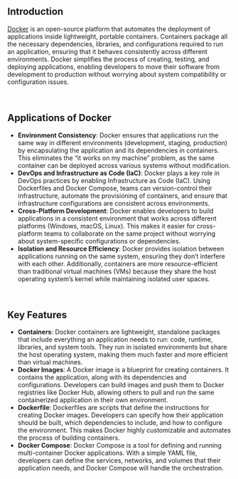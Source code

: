 ## Introduction

[Docker](https://www.docker.com/) is an open-source platform that automates the deployment of applications inside lightweight, portable containers. Containers package all the necessary dependencies, libraries, and configurations required to run an application, ensuring that it behaves consistently across different environments. Docker simplifies the process of creating, testing, and deploying applications, enabling developers to move their software from development to production without worrying about system compatibility or configuration issues.

<br/>

## Applications of Docker

- **Environment Consistency**: Docker ensures that applications run the same way in different environments (development, staging, production) by encapsulating the application and its dependencies in containers. This eliminates the “it works on my machine” problem, as the same container can be deployed across various systems without modification.
- **DevOps and Infrastructure as Code (IaC)**: Docker plays a key role in DevOps practices by enabling Infrastructure as Code (IaC). Using Dockerfiles and Docker Compose, teams can version-control their infrastructure, automate the provisioning of containers, and ensure that infrastructure configurations are consistent across environments.
- **Cross-Platform Development**: Docker enables developers to build applications in a consistent environment that works across different platforms (Windows, macOS, Linux). This makes it easier for cross-platform teams to collaborate on the same project without worrying about system-specific configurations or dependencies.
- **Isolation and Resource Efficiency**: Docker provides isolation between applications running on the same system, ensuring they don’t interfere with each other. Additionally, containers are more resource-efficient than traditional virtual machines (VMs) because they share the host operating system’s kernel while maintaining isolated user spaces.

<br/>

## Key Features

- **Containers**: Docker containers are lightweight, standalone packages that include everything an application needs to run: code, runtime, libraries, and system tools. They run in isolated environments but share the host operating system, making them much faster and more efficient than virtual machines.
- **Docker Images**: A Docker image is a blueprint for creating containers. It contains the application, along with its dependencies and configurations. Developers can build images and push them to Docker registries like Docker Hub, allowing others to pull and run the same containerized application in their own environment.
- **Dockerfile**: Dockerfiles are scripts that define the instructions for creating Docker images. Developers can specify how their application should be built, which dependencies to include, and how to configure the environment. This makes Docker highly customizable and automates the process of building containers.
- **Docker Compose**: Docker Compose is a tool for defining and running multi-container Docker applications. With a simple YAML file, developers can define the services, networks, and volumes that their application needs, and Docker Compose will handle the orchestration.
